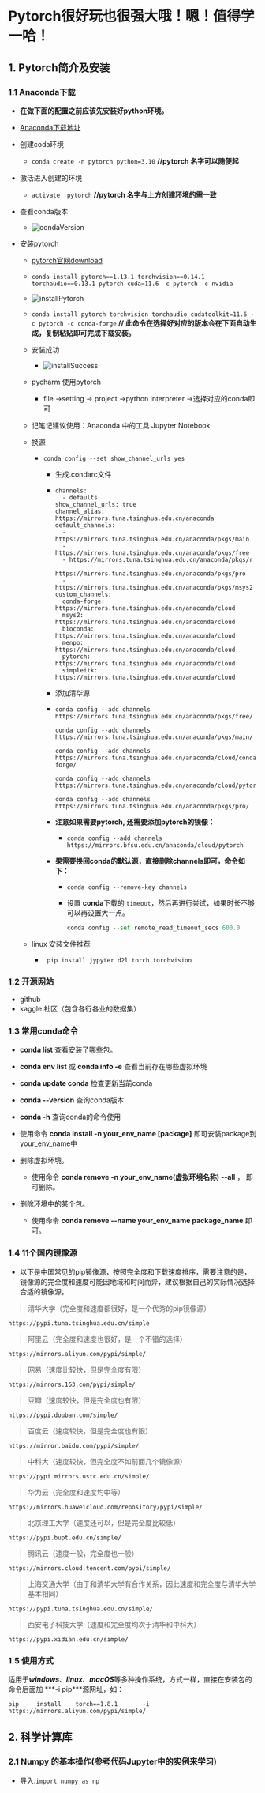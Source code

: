 # Pytorch很好玩也很强大哦！嗯！值得学一哈！

## 1. Pytorch简介及安装

### 1.1 Anaconda下载

+ **在做下面的配置之前应该先安装好python环境。**

+ [Anaconda下载地址](https://www.anaconda.com/products/distribution)

+ 创建coda环境

  + `conda create -n pytorch python=3.10`  **//pytorch 名字可以随便起**

+ 激活进入创建的环境

  + `activate  pytorch`  **//pytorch 名字与上方创建环境的需一致**

+ 查看conda版本

  + ![condaVersion](./src/condaVersion.png)

+ 安装pytorch

  + [pytorch官网download](https://pytorch.org/get-started/locally/)

  + `conda install pytorch==1.13.1 torchvision==0.14.1 torchaudio==0.13.1 pytorch-cuda=11.6 -c pytorch -c nvidia`

  + ![installPytorch](./src/installPytorch.png)

  + `conda install pytorch torchvision torchaudio cudatoolkit=11.6 -c pytorch -c conda-forge` **// 此命令在选择好对应的版本会在下面自动生成，复制粘贴即可完成下载安装。**

  + 安装成功

    + ![installSuccess](./src/installSuccess.png)

  + pycharm 使用pytorch

    + file ->setting -> project ->python interpreter ->选择对应的conda即可

  + 记笔记建议使用：Anaconda 中的工具 Jupyter Notebook

  + 换源

    + `conda config --set show_channel_urls yes`

      + 生成.condarc文件

      + ```text
        channels:
          - defaults
        show_channel_urls: true
        channel_alias: https://mirrors.tuna.tsinghua.edu.cn/anaconda
        default_channels:
          - https://mirrors.tuna.tsinghua.edu.cn/anaconda/pkgs/main
          - https://mirrors.tuna.tsinghua.edu.cn/anaconda/pkgs/free
          - https://mirrors.tuna.tsinghua.edu.cn/anaconda/pkgs/r
          - https://mirrors.tuna.tsinghua.edu.cn/anaconda/pkgs/pro
          - https://mirrors.tuna.tsinghua.edu.cn/anaconda/pkgs/msys2
        custom_channels:
          conda-forge: https://mirrors.tuna.tsinghua.edu.cn/anaconda/cloud
          msys2: https://mirrors.tuna.tsinghua.edu.cn/anaconda/cloud
          bioconda: https://mirrors.tuna.tsinghua.edu.cn/anaconda/cloud
          menpo: https://mirrors.tuna.tsinghua.edu.cn/anaconda/cloud
          pytorch: https://mirrors.tuna.tsinghua.edu.cn/anaconda/cloud
          simpleitk: https://mirrors.tuna.tsinghua.edu.cn/anaconda/cloud
        
        ```

      + 添加清华源

      + ```
        conda config --add channels https://mirrors.tuna.tsinghua.edu.cn/anaconda/pkgs/free/
        
        conda config --add channels https://mirrors.tuna.tsinghua.edu.cn/anaconda/pkgs/main/
        
        conda config --add channels https://mirrors.tuna.tsinghua.edu.cn/anaconda/cloud/conda-forge/
        
        conda config --add channels https://mirrors.tuna.tsinghua.edu.cn/anaconda/cloud/pytorch/
        
        conda config --add channels https://mirrors.tuna.tsinghua.edu.cn/anaconda/pkgs/pro/
        
        ```

      + **注意如果需要pytorch, 还需要添加pytorch的镜像：**

        + `conda config --add channels https://mirrors.bfsu.edu.cn/anaconda/cloud/pytorch`

      + **果需要换回conda的默认源，直接删除channels即可，命令如下：**

        + `conda config --remove-key channels`

        + 设置 **conda**下载的 `timeout`，然后再进行尝试，如果时长不够可以再设置大一点。

          ```python
          conda config --set remote_read_timeout_secs 600.0
          ```

  + linux 安装文件推荐

    + ` pip install jypyter d2l torch torchvision` 

### 1.2 开源网站

  + github
  + kaggle 社区（包含各行各业的数据集）

### 1.3 常用conda命令

+  **conda list** 查看安装了哪些包。

+  **conda env list** 或  **conda info -e** 查看当前存在哪些虚拟环境

+  **conda update conda** 检查更新当前conda

+  **conda --version** 查询conda版本

+  **conda -h** 查询conda的命令使用
+  使用命令 **conda install -n your_env_name [package]** 即可安装package到your_env_name中
+  删除虚拟环境。
   +  使用命令 **conda remove -n your_env_name(虚拟环境名称) --all** ， 即可删除。
+  删除环境中的某个包。
   +  使用命令 **conda remove --name your_env_name package_name** 即可。

### 1.4 11个国内镜像源

+ 以下是中国常见的pip镜像源，按照完全度和下载速度排序，需要注意的是，镜像源的完全度和速度可能因地域和时间而异，建议根据自己的实际情况选择合适的镜像源。

> 清华大学（完全度和速度都很好，是一个优秀的pip镜像源）

  ```text
https://pypi.tuna.tsinghua.edu.cn/simple
  ```

> 阿里云（完全度和速度也很好，是一个不错的选择）

  ```text
https://mirrors.aliyun.com/pypi/simple/
  ```

> 网易（速度比较快，但是完全度有限）

  ```text
https://mirrors.163.com/pypi/simple/ 
  ```

> 豆瓣（速度较快，但是完全度也有限）

  ```text
https://pypi.douban.com/simple/ 
  ```

> 百度云（速度较快，但是完全度也有限）

  ```text
https://mirror.baidu.com/pypi/simple/
  ```

> 中科大（速度较快，但完全度不如前面几个镜像源）

  ```text
https://pypi.mirrors.ustc.edu.cn/simple/
  ```

> 华为云（完全度和速度均中等）

  ```text
https://mirrors.huaweicloud.com/repository/pypi/simple/
  ```

> 北京理工大学（速度还可以，但是完全度比较低）

  ```text
https://pypi.bupt.edu.cn/simple/ 
  ```

> 腾讯云（速度一般，完全度也一般）

  ```text
https://mirrors.cloud.tencent.com/pypi/simple/
  ```

> 上海交通大学（由于和清华大学有合作关系，因此速度和完全度与清华大学基本相同）

  ```text
https://pypi.tuna.tsinghua.edu.cn/simple/
  ```

>西安电子科技大学（速度和完全度均次于清华和中科大）

  ```text
https://pypi.xidian.edu.cn/simple/
  ```

### 1.5 使用方式

适用于***windows***、***linux***、***macOS***等多种操作系统，方式一样，直接在安装包的命令后面加 ***-i pip\***源网址，如：

```text
pip     install    torch==1.8.1       -i    https://mirrors.aliyun.com/pypi/simple/
```

## 2. 科学计算库

### 2.1 Numpy 的基本操作(参考代码Jupyter中的实例来学习)

+ 导入:`import numpy as np`